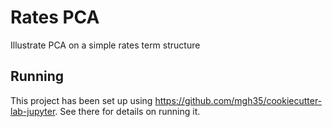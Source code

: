 # Rates PCA

Illustrate PCA on a simple rates term structure



## Running

This project has been set up using https://github.com/mgh35/cookiecutter-lab-jupyter. See there for details on running it.